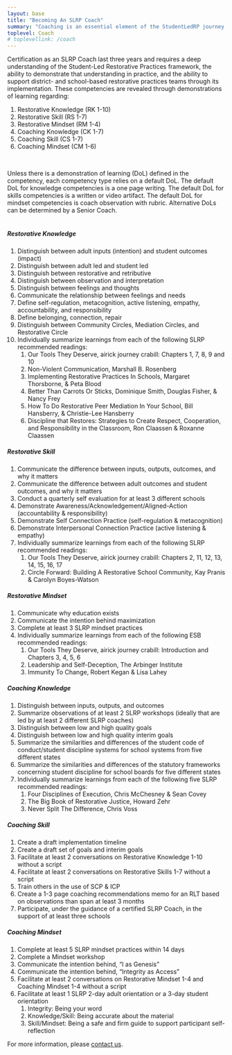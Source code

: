 ```yaml
---
layout: base
title: "Becoming An SLRP Coach"
summary: "Coaching is an essential element of the StudentLedRP journey."
toplevel: Coach
# toplevellink: /coach
---
```


Certification as an SLRP Coach last three years and requires a deep understanding of the Student-Led Restorative Practices framework, the ability to demonstrate that understanding in practice, and the ability to support district- and school-based restorative practices teams through its implementation. These competencies are revealed through demonstrations of learning regarding:
<ol>
<li>Restorative Knowledge (RK 1-10)</li>
<li>Restorative Skill (RS 1-7)</li>
<li>Restorative Mindset (RM 1-4)</li>
<li>Coaching Knowledge (CK 1-7)</li>
<li>Coaching Skill (CS 1-7)</li>
<li>Coaching Mindset (CM 1-6)</li>
</ol><br/>

Unless there is a demonstration of learning (DoL) defined in the competency, each competency type relies on a default DoL. The default DoL for knowledge competencies is a one page writing. The default DoL for skills competencies is a written or video artifact. The default DoL for mindset competencies is coach observation with rubric. Alternative DoLs can be determined by a Senior Coach.
<br/><br/>


<h5>Restorative Knowledge</h5>
<ol>
<li>Distinguish between adult inputs (intention) and student outcomes (impact)</li>
<li>Distinguish between adult led and student led</li>
<li>Distinguish between restorative and retributive</li>
<li>Distinguish between observation and interpretation</li>
<li>Distinguish between feelings and thoughts </li>
<li>Communicate the relationship between feelings and needs</li>
<li>Define self-regulation, metacognition, active listening, empathy, accountability, and responsibility</li>
<li>Define belonging, connection, repair</li>
<li>Distinguish between Community Circles, Mediation Circles, and Restorative Circle</li>
<li>Individually summarize learnings from each of the following SLRP recommended readings:
  <ol>
  <li>Our Tools They Deserve, airick journey crabill: Chapters 1, 7, 8, 9 and 10</li>
  <li>Non-Violent Communication, Marshall B. Rosenberg</li>
  <li>Implementing Restorative Practices In Schools, Margaret Thorsborne, & Peta Blood</li>
  <li>Better Than Carrots Or Sticks, Dominique Smith, Douglas Fisher, & Nancy Frey</li>
  <li>How To Do Restorative Peer Mediation In Your School, Bill Hansberry, & Christie-Lee Hansberry</li>
  <li>Discipline that Restores: Strategies to Create Respect, Cooperation, and Responsibility in the Classroom, Ron Claassen & Roxanne Claassen</li>
  </ol>
</li>
</ol>

<h5>Restorative Skill</h5>
<ol>
<li>Communicate the difference between inputs, outputs, outcomes, and why it matters
<li>Communicate the difference between adult outcomes and student outcomes, and why it matters</li>
<li>Conduct a quarterly self evaluation for at least 3 different schools </li>
<li>Demonstrate Awareness/Acknowledgement/Aligned-Action (accountability & responsibility)</li>
<li>Demonstrate Self Connection Practice (self-regulation & metacognition)</li>
<li>Demonstrate Interpersonal Connection Practice (active listening & empathy)</li>
<li>Individually summarize learnings from each of the following SLRP recommended readings:
  <ol>
  <li>Our Tools They Deserve, airick journey crabill: Chapters 2, 11, 12, 13, 14, 15, 16, 17</li>
  <li>Circle Forward: Building A Restorative School Community, Kay Pranis & Carolyn Boyes-Watson</li>
  </ol>
  </li>
</ol>

<h5>Restorative Mindset</h5>
<ol>
<li>Communicate why education exists  </li>
<li>Communicate the intention behind maximization</li>
<li>Complete at least 3 SLRP mindset practices</li>
<li>Individually summarize learnings from each of the following ESB recommended readings:
  <ol>
  <li>Our Tools They Deserve, airick journey crabill: Introduction and Chapters 3, 4, 5, 6</li>
  <li>Leadership and Self-Deception, The Arbinger Institute</li>
  <li>Immunity To Change, Robert Kegan & Lisa Lahey</li>
  </ol>
  </li>
</ol>

<h5>Coaching Knowledge</h5>
<ol>
<li>Distinguish between inputs, outputs, and outcomes</li>
<li>Summarize observations of at least 2 SLRP workshops (ideally that are led by at least 2 different SLRP coaches)</li>
<li>Distinguish between low and high quality goals</li>
<li>Distinguish between low and high quality interim goals</li>
<li>Summarize the similarities and differences of the student code of conduct/student discipline systems for school systems from five different states</li>
<li>Summarize the similarities and differences of the statutory frameworks concerning student discipline for school boards for five different states</li>
<li>Individually summarize learnings from each of the following five SLRP recommended readings:
  <ol>
  <li>Four Disciplines of Execution, Chris McChesney & Sean Covey</li>
  <li>The Big Book of Restorative Justice, Howard Zehr</li>
  <li>Never Split The Difference, Chris Voss</li>
  </ol>
  </li>
</ol>

<h5>Coaching Skill</h5>
<ol>
<li>Create a draft implementation timeline</li>
<li>Create a draft set of goals and interim goals</li>
<li>Facilitate at least 2 conversations on Restorative Knowledge 1-10 without a script</li>
<li>Facilitate at least 2 conversations on Restorative Skills 1-7 without a script</li>
<li>Train others in the use of SCP & ICP</li>
<li>Create a 1-3 page coaching recommendations memo for an RLT based on observations than span at least 3 months</li>
<li>Participate, under the guidance of a certified SLRP Coach, in the support of at least three schools</li>
</ol>

<h5>Coaching Mindset</h5>
<ol>
<li>Complete at least 5 SLRP mindset practices within 14 days</li>
<li>Complete a Mindset workshop</li>
<li>Communicate the intention behind, “I as Genesis”</li>
<li>Communicate the intention behind, “Integrity as Access”</li>
<li>Facilitate at least 2 conversations on Restorative Mindset 1-4 and Coaching Mindset 1-4 without a script</li>
<li>Facilitate at least 1 SLRP 2-day adult orientation or a 3-day student orientation
  <ol>
  <li>Integrity: Being your word</li>
  <li>Knowledge/Skill: Being accurate about the material</li>
  <li>Skill/Mindset: Being a safe and firm guide to support participant self-reflection</li>
  </ol>
  </li>
</ol>




For more information, please <a href="/contact">contact us</a>.
